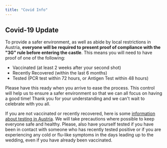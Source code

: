 ```yaml
---
title: "Covid Info"
---
```


## Covid-19 Update

To provide a safer environment, as well as abide by local restrictions in Austria, **everyone will be required to present proof of compliance with the "3G" rule before entering the castle**. This means you will need to have proof of one of the following:

- Vaccinated (at least 2 weeks after your second shot)
- Recently Recovered (within the last 6 months)
- Tested (PCR test within 72 hours, or Antigen Test within 48 hours)

Please have this ready when you arrive to ease the process. This control will help us to ensure a safer environment so that we can all focus on having a good time! Thank you for your understanding and we can't wait to celebrate with you all. 

If you are not vaccinated or recently recovered, here is some <a href="https://www.austria.info/en/service-and-facts/coronavirus-information/tests">information about testing in Austria</a>. We will take precautions where possible to keep everyone safe and healthy. Please, also have yourself tested if you have been in contact with someone who has recently tested positive or if you are experiencing any cold or flu-like symptoms in the days leading up to the wedding, even if you have already been vaccinated.